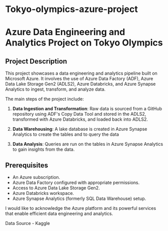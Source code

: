# Tokyo-olympics-azure-project
# Azure Data Engineering and Analytics Project on Tokyo Olympics

## Project Description

This project showcases a data engineering and analytics pipeline built on Microsoft Azure. It involves the use of Azure Data Factory (ADF), Azure Data Lake Storage Gen2 (ADLS2), Azure Databricks, and Azure Synapse Analytics to ingest, transform, and analyze data.

The main steps of the project include:

1. **Data Ingestion and Transformation**: Raw data is sourced from a GitHub repository using ADF's Copy Data Tool and stored in the ADLS2, transformed with Azure Databricks, and loaded back into ADLS2.
 

2. **Data Warehousing**: A lake database is created in Azure Synapse Analytics to create the tables and to query the data
 
3. **Data Analysis**: Queries are run on the tables in Azure Synapse Analytics to gain insights from the data.

## Prerequisites
- An Azure subscription.
- Azure Data Factory configured with appropriate permissions.
- Access to Azure Data Lake Storage Gen2.
- Azure Databricks workspace.
- Azure Synapse Analytics (formerly SQL Data Warehouse) setup.


I would like to acknowledge the Azure platform and its powerful services that enable efficient data engineering and analytics.

Data Source - Kaggle


